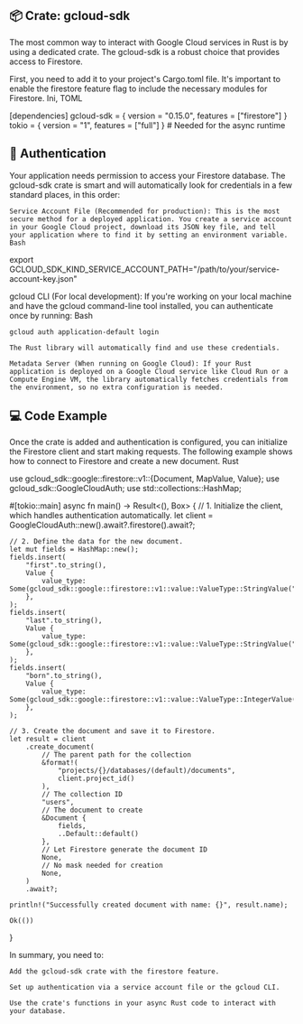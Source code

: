 ## 📦 Crate: gcloud-sdk

The most common way to interact with Google Cloud services in Rust is by using a dedicated crate. The gcloud-sdk is a robust choice that provides access to Firestore.

First, you need to add it to your project's Cargo.toml file. It's important to enable the firestore feature flag to include the necessary modules for Firestore.
Ini, TOML

[dependencies]
gcloud-sdk = { version = "0.15.0", features = ["firestore"] }
tokio = { version = "1", features = ["full"] } # Needed for the async runtime

## 🔑 Authentication

Your application needs permission to access your Firestore database. The gcloud-sdk crate is smart and will automatically look for credentials in a few standard places, in this order:

    Service Account File (Recommended for production): This is the most secure method for a deployed application. You create a service account in your Google Cloud project, download its JSON key file, and tell your application where to find it by setting an environment variable.
    Bash

export GCLOUD_SDK_KIND_SERVICE_ACCOUNT_PATH="/path/to/your/service-account-key.json"

gcloud CLI (For local development): If you're working on your local machine and have the gcloud command-line tool installed, you can authenticate once by running:
Bash

    gcloud auth application-default login

    The Rust library will automatically find and use these credentials.

    Metadata Server (When running on Google Cloud): If your Rust application is deployed on a Google Cloud service like Cloud Run or a Compute Engine VM, the library automatically fetches credentials from the environment, so no extra configuration is needed.

## 💻 Code Example

Once the crate is added and authentication is configured, you can initialize the Firestore client and start making requests. The following example shows how to connect to Firestore and create a new document.
Rust

use gcloud_sdk::google::firestore::v1::{Document, MapValue, Value};
use gcloud_sdk::GoogleCloudAuth;
use std::collections::HashMap;

#[tokio::main]
async fn main() -> Result<(), Box<dyn std::error::Error>> {
    // 1. Initialize the client, which handles authentication automatically.
    let client = GoogleCloudAuth::new().await?.firestore().await?;

    // 2. Define the data for the new document.
    let mut fields = HashMap::new();
    fields.insert(
        "first".to_string(),
        Value {
            value_type: Some(gcloud_sdk::google::firestore::v1::value::ValueType::StringValue("Ada".to_string())),
        },
    );
    fields.insert(
        "last".to_string(),
        Value {
            value_type: Some(gcloud_sdk::google::firestore::v1::value::ValueType::StringValue("Lovelace".to_string())),
        },
    );
    fields.insert(
        "born".to_string(),
        Value {
            value_type: Some(gcloud_sdk::google::firestore::v1::value::ValueType::IntegerValue(1815)),
        },
    );

    // 3. Create the document and save it to Firestore.
    let result = client
        .create_document(
            // The parent path for the collection
            &format!(
                "projects/{}/databases/(default)/documents",
                client.project_id()
            ),
            // The collection ID
            "users",
            // The document to create
            &Document {
                fields,
                ..Default::default()
            },
            // Let Firestore generate the document ID
            None,
            // No mask needed for creation
            None,
        )
        .await?;

    println!("Successfully created document with name: {}", result.name);

    Ok(())
}

In summary, you need to:

    Add the gcloud-sdk crate with the firestore feature.

    Set up authentication via a service account file or the gcloud CLI.

    Use the crate's functions in your async Rust code to interact with your database.